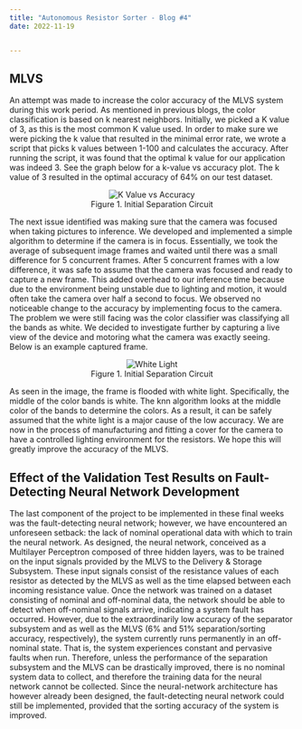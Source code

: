 ```yaml
---
title: "Autonomous Resistor Sorter - Blog #4"
date: 2022-11-19


---
```



## MLVS

An attempt was made to increase the color accuracy of the MLVS system during this work period. As mentioned in previous blogs, the color classification is based on k nearest neighbors. Initially, we picked a K value of 3, as this is the most common K value used. In order to make sure we were picking the k value that resulted in the minimal error rate, we wrote a script that picks k values between 1-100 and calculates the accuracy. After running the script, it was found that the optimal k value for our application was indeed 3. See the graph below for a k-value vs accuracy plot. The k value of 3 resulted in the optimal accuracy of 64% on our test dataset.


<p style="text-align:center">
<img src="\Autonomous-Resistor-Sorter\assets\images\post_11_19_22\KValuePlot.png" alt="K Value vs Accuracy">
<br/>
Figure 1. Initial Separation Circuit
</p>

The next issue identified was making sure that the camera was focused when taking pictures to inference. We developed and implemented a simple algorithm to determine if the camera is in focus. Essentially, we took the average of subsequent image frames and waited until there was a small difference for 5 concurrent frames. After 5 concurrent frames with a low difference, it was safe to assume that the camera was focused and ready to capture a new frame. This added overhead to our inference time because due to the environment being unstable due to lighting and motion, it would often take the camera over half a second to focus. We observed no noticeable change to the accuracy by implementing focus to the camera. 
The problem we were still facing was the color classifier was classifying all the bands as white. We decided to investigate further by capturing a live view of the device and motoring what the camera was exactly seeing. Below is an example captured frame.


<p style="text-align:center">
<img src="\Autonomous-Resistor-Sorter\assets\images\post_11_19_22\White_Light.png" alt="White Light">
<br/>
Figure 1. Initial Separation Circuit
</p>

As seen in the image, the frame is flooded with white light. Specifically, the middle of the color bands is white. The knn algorithm looks at the middle color of the bands to determine the colors. As a result, it can be safely assumed that the white light is a major cause of the low accuracy. 
We are now in the process of manufacturing and fitting a cover for the camera to have a controlled lighting environment for the resistors. We hope this will greatly improve the accuracy of the MLVS.

## Effect of the Validation Test Results on Fault-Detecting Neural Network Development

The last component of the project to be implemented in these final weeks was the fault-detecting neural network; however, we have encountered an unforeseen setback: the lack of nominal operational data with which to train the neural network. As designed, the neural network, conceived as a Multilayer Perceptron composed of three hidden layers, was to be trained on the input signals provided by the MLVS to the Delivery & Storage Subsystem. These input signals consist of the resistance values of each resistor as detected by the MLVS as well as the time elapsed between each incoming resistance value. Once the network was trained on a dataset consisting of nominal and off-nominal data, the network should be able to detect when off-nominal signals arrive, indicating a system fault has occurred. However, due to the extraordinarily low accuracy of the separator subsystem and as well as the MLVS (6% and 51% separation/sorting accuracy, respectively), the system currently runs permanently in an off-nominal state. That is, the system experiences constant and pervasive faults when run. Therefore, unless the performance of the separation subsystem and the MLVS can be drastically improved, there is no nominal system data to collect, and therefore the training data for the neural network cannot be collected. Since the neural-network architecture has however already been designed, the fault-detecting neural network could still be implemented, provided that the sorting accuracy of the system is improved.
